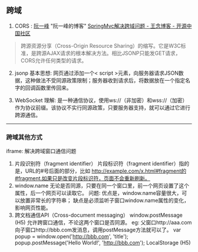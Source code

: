 
## 跨域

1. CORS : 
   [阮一峰](http://www.ruanyifeng.com/blog/2016/04/cors.html) "阮一峰的博客"
   [SpringMvc解决跨域问题 - 王念博客 - 开源中国社区](https://my.oschina.net/wangnian/blog/689020)
  > 跨源资源分享（Cross-Origin Resource Sharing）的缩写。它是W3C标准，是跨源AJAX请求的根本解决方法。相比JSONP只能发GET请求，CORS允许任何类型的请求。

2. jsonp
  基本思想: 
    网页通过添加一个< script >元素，向服务器请求JSON数据，这种做法不受同源政策限制；服务器收到请求后，将数据放在一个指定名字的回调函数里传回来。

3. WebSocket
  理解:
    是一种通信协议，使用ws://（非加密）和wss://（加密）作为协议前缀。该协议不实行同源政策，只要服务器支持，就可以通过它进行跨源通信。

***
### 跨域其他方式

iframe: 解决跨域窗口通信问题
  1. 片段识别符（fragment identifier）
      片段标识符（fragment identifier）指的是，URL的#号后面的部分，比如
      http://example.com/x.html#fragment的#fragment.如果只是改变片段标识符，页面不会重新刷新。
  2. window.name
      无论是否同源，只要在同一个窗口里，前一个网页设置了这个属性，后一个网页可以读取它。
      问题:
        优点是，window.name容量很大，可以放置非常长的字符串；
        缺点是必须监听子窗口window.name属性的变化，影响网页性能。
  3. 跨文档通信API（Cross-document messaging）
      window.postMessage (H5) 允许跨窗口通信，不论这两个窗口是否同源。
        eg: 
          父窗口http://aaa.com向子窗口http://bbb.com发消息，调用postMessage方法就可以了。
          var popup = window.open('http://bbb.com', 'title');
          popup.postMessage('Hello World!', 'http://bbb.com');
    LocalStorage (H5)






